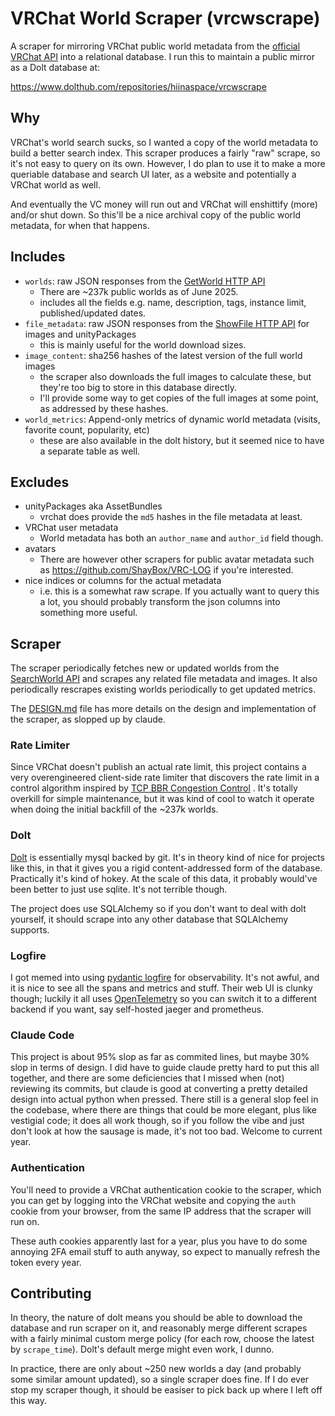 # VRChat World Scraper (vrcwscrape)

A scraper for mirroring VRChat public world metadata from the [official VRChat API][0]
into a relational database. I run this to maintain a public mirror as a Dolt database at:

https://www.dolthub.com/repositories/hiinaspace/vrcwscrape

[0]: https://vrchatapi.github.io/docs/api

## Why

VRChat's world search sucks, so I wanted a copy of the world metadata to build a better search index.
This scraper produces a fairly "raw" scrape, so it's not easy to query on its own. However, I do plan
to use it to make a more queriable database and search UI later, as a website and potentially a VRChat
world as well.

And eventually the VC money will run out and VRChat will enshittify (more) and/or shut down. So this'll
be a nice archival copy of the public world metadata, for when that happens.

## Includes

- `worlds`: raw JSON responses from the [GetWorld HTTP API](https://vrchatapi.github.io/docs/api)
  - There are ~237k public worlds as of June 2025.
  - includes all the fields e.g. name, description, tags, instance limit, published/updated dates.
- `file_metadata`: raw JSON responses from the [ShowFile HTTP API](https://vrchat.community/openapi/get-file) for images and unityPackages
  - this is mainly useful for the world download sizes.
- `image_content`: sha256 hashes of the latest version of the full world images
  - the scraper also downloads the full images to calculate these, but they're too big to store in this database directly.
  - I'll provide some way to get copies of the full images at some point, as addressed by these hashes.
- `world_metrics`: Append-only metrics of dynamic world metadata (visits, favorite count, popularity, etc)
  - these are also available in the dolt history, but it seemed nice to have a separate table as well.

## Excludes

- unityPackages aka AssetBundles
  - vrchat does provide the `md5` hashes in the file metadata at least.
- VRChat user metadata
  - World metadata has both an `author_name` and `author_id` field though.
- avatars
  - There are however other scrapers for public avatar metadata such as https://github.com/ShayBox/VRC-LOG if you're interested.
- nice indices or columns for the actual metadata
  - i.e. this is a somewhat raw scrape. If you actually want to query this a lot, you should probably transform the json columns into something more useful.

## Scraper

The scraper periodically fetches new or updated worlds from the [SearchWorld API](https://vrchat.community/openapi/search-worlds) and scrapes any related file metadata and images.
It also periodically rescrapes existing worlds periodically to get updated metrics.

The [DESIGN.md](DESIGN.md) file has more details on the design and implementation of the scraper, as
slopped up by claude.

### Rate Limiter

Since VRChat doesn't publish an actual rate limit, this project contains a very overengineered client-side
rate limiter that discovers the rate limit in a control algorithm inspired by [TCP BBR Congestion Control](https://www.ietf.org/archive/id/draft-ietf-ccwg-bbr-02.html) . It's totally overkill for simple maintenance,
but it was kind of cool to watch it operate when doing the initial backfill of the ~237k worlds.

### Dolt

[Dolt](https://www.dolthub.com/) is essentially mysql backed by git. It's in
theory kind of nice for projects like this, in that it gives you a rigid
content-addressed form of the database. Practically it's kind of hokey. At the
scale of this data, it probably would've been better to just use sqlite. It's
not terrible though.

The project does use SQLAlchemy so if you don't want to deal with dolt yourself,
it should scrape into any other database that SQLAlchemy supports.

### Logfire

I got memed into using [pydantic logfire](https://logfire.pydantic.dev/) for observability. It's not awful,
and it is nice to see all the spans and metrics and stuff. Their web UI is clunky though; luckily it all uses
[OpenTelemetry](https://opentelemetry.io/) so you can switch it to a different backend if you want, say self-hosted
jaeger and prometheus.

### Claude Code

This project is about 95% slop as far as commited lines, but maybe 30% slop in terms of design. I did have to
guide claude pretty hard to put this all together, and there are some deficiencies that I missed when (not) reviewing its commits, but claude is good at converting a pretty detailed design into actual python when pressed. There still is a general slop feel in the codebase, where there are things that could be more elegant, plus like vestigial code; it does all work though, so if you follow the vibe and just don't look at how the sausage is made,
it's not too bad. Welcome to current year.

### Authentication

You'll need to provide a VRChat authentication cookie to the scraper, which you can get by logging into the VRChat website and copying the `auth` cookie from your browser, from the same IP address that the scraper will run on.

These auth cookies apparently last for a year, plus you have to do some annoying 2FA email stuff to auth anyway,
so expect to manually refresh the token every year.

## Contributing

In theory, the nature of dolt means you should be able to download the database and run scraper on it, and reasonably merge different scrapes with a fairly minimal custom merge policy (for each row, choose the latest by `scrape_time`). Dolt's default merge might even work, I dunno.

In practice, there are only about ~250 new worlds a day (and probably some similar amount updated), so a single scraper does fine. If I do ever stop my scraper though, it should be easiser to pick back up where I left off this way.
